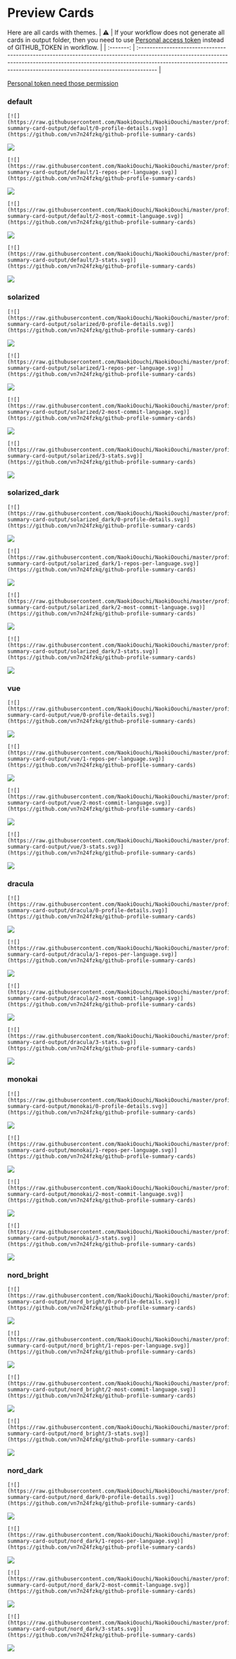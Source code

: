 
# Preview Cards

Here are all cards with themes.
| :warning: | If your workflow does not generate all cards in output folder, then you need to use [Personal access token](https://docs.github.com/en/actions/configuring-and-managing-workflows/creating-and-storing-encrypted-secrets) instead of GITHUB_TOKEN in workflow. |
| :-------: | :------------------------------------------------------------------------------------------------------------------------------------------------------------------------------------------------------------------------------------------------ |

[Personal token need those permission](https://github.com/vn7n24fzkq/github-profile-summary-cards/wiki/Personal-access-token-permissions)


### default


```
[![](https://raw.githubusercontent.com/NaokiOouchi/NaokiOouchi/master/profile-summary-card-output/default/0-profile-details.svg)](https://github.com/vn7n24fzkq/github-profile-summary-cards)
```
![](https://raw.githubusercontent.com/NaokiOouchi/NaokiOouchi/master/profile-summary-card-output/default/0-profile-details.svg)


```
[![](https://raw.githubusercontent.com/NaokiOouchi/NaokiOouchi/master/profile-summary-card-output/default/1-repos-per-language.svg)](https://github.com/vn7n24fzkq/github-profile-summary-cards)
```
![](https://raw.githubusercontent.com/NaokiOouchi/NaokiOouchi/master/profile-summary-card-output/default/1-repos-per-language.svg)


```
[![](https://raw.githubusercontent.com/NaokiOouchi/NaokiOouchi/master/profile-summary-card-output/default/2-most-commit-language.svg)](https://github.com/vn7n24fzkq/github-profile-summary-cards)
```
![](https://raw.githubusercontent.com/NaokiOouchi/NaokiOouchi/master/profile-summary-card-output/default/2-most-commit-language.svg)


```
[![](https://raw.githubusercontent.com/NaokiOouchi/NaokiOouchi/master/profile-summary-card-output/default/3-stats.svg)](https://github.com/vn7n24fzkq/github-profile-summary-cards)
```
![](https://raw.githubusercontent.com/NaokiOouchi/NaokiOouchi/master/profile-summary-card-output/default/3-stats.svg)


### solarized


```
[![](https://raw.githubusercontent.com/NaokiOouchi/NaokiOouchi/master/profile-summary-card-output/solarized/0-profile-details.svg)](https://github.com/vn7n24fzkq/github-profile-summary-cards)
```
![](https://raw.githubusercontent.com/NaokiOouchi/NaokiOouchi/master/profile-summary-card-output/solarized/0-profile-details.svg)


```
[![](https://raw.githubusercontent.com/NaokiOouchi/NaokiOouchi/master/profile-summary-card-output/solarized/1-repos-per-language.svg)](https://github.com/vn7n24fzkq/github-profile-summary-cards)
```
![](https://raw.githubusercontent.com/NaokiOouchi/NaokiOouchi/master/profile-summary-card-output/solarized/1-repos-per-language.svg)


```
[![](https://raw.githubusercontent.com/NaokiOouchi/NaokiOouchi/master/profile-summary-card-output/solarized/2-most-commit-language.svg)](https://github.com/vn7n24fzkq/github-profile-summary-cards)
```
![](https://raw.githubusercontent.com/NaokiOouchi/NaokiOouchi/master/profile-summary-card-output/solarized/2-most-commit-language.svg)


```
[![](https://raw.githubusercontent.com/NaokiOouchi/NaokiOouchi/master/profile-summary-card-output/solarized/3-stats.svg)](https://github.com/vn7n24fzkq/github-profile-summary-cards)
```
![](https://raw.githubusercontent.com/NaokiOouchi/NaokiOouchi/master/profile-summary-card-output/solarized/3-stats.svg)


### solarized_dark


```
[![](https://raw.githubusercontent.com/NaokiOouchi/NaokiOouchi/master/profile-summary-card-output/solarized_dark/0-profile-details.svg)](https://github.com/vn7n24fzkq/github-profile-summary-cards)
```
![](https://raw.githubusercontent.com/NaokiOouchi/NaokiOouchi/master/profile-summary-card-output/solarized_dark/0-profile-details.svg)


```
[![](https://raw.githubusercontent.com/NaokiOouchi/NaokiOouchi/master/profile-summary-card-output/solarized_dark/1-repos-per-language.svg)](https://github.com/vn7n24fzkq/github-profile-summary-cards)
```
![](https://raw.githubusercontent.com/NaokiOouchi/NaokiOouchi/master/profile-summary-card-output/solarized_dark/1-repos-per-language.svg)


```
[![](https://raw.githubusercontent.com/NaokiOouchi/NaokiOouchi/master/profile-summary-card-output/solarized_dark/2-most-commit-language.svg)](https://github.com/vn7n24fzkq/github-profile-summary-cards)
```
![](https://raw.githubusercontent.com/NaokiOouchi/NaokiOouchi/master/profile-summary-card-output/solarized_dark/2-most-commit-language.svg)


```
[![](https://raw.githubusercontent.com/NaokiOouchi/NaokiOouchi/master/profile-summary-card-output/solarized_dark/3-stats.svg)](https://github.com/vn7n24fzkq/github-profile-summary-cards)
```
![](https://raw.githubusercontent.com/NaokiOouchi/NaokiOouchi/master/profile-summary-card-output/solarized_dark/3-stats.svg)


### vue


```
[![](https://raw.githubusercontent.com/NaokiOouchi/NaokiOouchi/master/profile-summary-card-output/vue/0-profile-details.svg)](https://github.com/vn7n24fzkq/github-profile-summary-cards)
```
![](https://raw.githubusercontent.com/NaokiOouchi/NaokiOouchi/master/profile-summary-card-output/vue/0-profile-details.svg)


```
[![](https://raw.githubusercontent.com/NaokiOouchi/NaokiOouchi/master/profile-summary-card-output/vue/1-repos-per-language.svg)](https://github.com/vn7n24fzkq/github-profile-summary-cards)
```
![](https://raw.githubusercontent.com/NaokiOouchi/NaokiOouchi/master/profile-summary-card-output/vue/1-repos-per-language.svg)


```
[![](https://raw.githubusercontent.com/NaokiOouchi/NaokiOouchi/master/profile-summary-card-output/vue/2-most-commit-language.svg)](https://github.com/vn7n24fzkq/github-profile-summary-cards)
```
![](https://raw.githubusercontent.com/NaokiOouchi/NaokiOouchi/master/profile-summary-card-output/vue/2-most-commit-language.svg)


```
[![](https://raw.githubusercontent.com/NaokiOouchi/NaokiOouchi/master/profile-summary-card-output/vue/3-stats.svg)](https://github.com/vn7n24fzkq/github-profile-summary-cards)
```
![](https://raw.githubusercontent.com/NaokiOouchi/NaokiOouchi/master/profile-summary-card-output/vue/3-stats.svg)


### dracula


```
[![](https://raw.githubusercontent.com/NaokiOouchi/NaokiOouchi/master/profile-summary-card-output/dracula/0-profile-details.svg)](https://github.com/vn7n24fzkq/github-profile-summary-cards)
```
![](https://raw.githubusercontent.com/NaokiOouchi/NaokiOouchi/master/profile-summary-card-output/dracula/0-profile-details.svg)


```
[![](https://raw.githubusercontent.com/NaokiOouchi/NaokiOouchi/master/profile-summary-card-output/dracula/1-repos-per-language.svg)](https://github.com/vn7n24fzkq/github-profile-summary-cards)
```
![](https://raw.githubusercontent.com/NaokiOouchi/NaokiOouchi/master/profile-summary-card-output/dracula/1-repos-per-language.svg)


```
[![](https://raw.githubusercontent.com/NaokiOouchi/NaokiOouchi/master/profile-summary-card-output/dracula/2-most-commit-language.svg)](https://github.com/vn7n24fzkq/github-profile-summary-cards)
```
![](https://raw.githubusercontent.com/NaokiOouchi/NaokiOouchi/master/profile-summary-card-output/dracula/2-most-commit-language.svg)


```
[![](https://raw.githubusercontent.com/NaokiOouchi/NaokiOouchi/master/profile-summary-card-output/dracula/3-stats.svg)](https://github.com/vn7n24fzkq/github-profile-summary-cards)
```
![](https://raw.githubusercontent.com/NaokiOouchi/NaokiOouchi/master/profile-summary-card-output/dracula/3-stats.svg)


### monokai


```
[![](https://raw.githubusercontent.com/NaokiOouchi/NaokiOouchi/master/profile-summary-card-output/monokai/0-profile-details.svg)](https://github.com/vn7n24fzkq/github-profile-summary-cards)
```
![](https://raw.githubusercontent.com/NaokiOouchi/NaokiOouchi/master/profile-summary-card-output/monokai/0-profile-details.svg)


```
[![](https://raw.githubusercontent.com/NaokiOouchi/NaokiOouchi/master/profile-summary-card-output/monokai/1-repos-per-language.svg)](https://github.com/vn7n24fzkq/github-profile-summary-cards)
```
![](https://raw.githubusercontent.com/NaokiOouchi/NaokiOouchi/master/profile-summary-card-output/monokai/1-repos-per-language.svg)


```
[![](https://raw.githubusercontent.com/NaokiOouchi/NaokiOouchi/master/profile-summary-card-output/monokai/2-most-commit-language.svg)](https://github.com/vn7n24fzkq/github-profile-summary-cards)
```
![](https://raw.githubusercontent.com/NaokiOouchi/NaokiOouchi/master/profile-summary-card-output/monokai/2-most-commit-language.svg)


```
[![](https://raw.githubusercontent.com/NaokiOouchi/NaokiOouchi/master/profile-summary-card-output/monokai/3-stats.svg)](https://github.com/vn7n24fzkq/github-profile-summary-cards)
```
![](https://raw.githubusercontent.com/NaokiOouchi/NaokiOouchi/master/profile-summary-card-output/monokai/3-stats.svg)


### nord_bright


```
[![](https://raw.githubusercontent.com/NaokiOouchi/NaokiOouchi/master/profile-summary-card-output/nord_bright/0-profile-details.svg)](https://github.com/vn7n24fzkq/github-profile-summary-cards)
```
![](https://raw.githubusercontent.com/NaokiOouchi/NaokiOouchi/master/profile-summary-card-output/nord_bright/0-profile-details.svg)


```
[![](https://raw.githubusercontent.com/NaokiOouchi/NaokiOouchi/master/profile-summary-card-output/nord_bright/1-repos-per-language.svg)](https://github.com/vn7n24fzkq/github-profile-summary-cards)
```
![](https://raw.githubusercontent.com/NaokiOouchi/NaokiOouchi/master/profile-summary-card-output/nord_bright/1-repos-per-language.svg)


```
[![](https://raw.githubusercontent.com/NaokiOouchi/NaokiOouchi/master/profile-summary-card-output/nord_bright/2-most-commit-language.svg)](https://github.com/vn7n24fzkq/github-profile-summary-cards)
```
![](https://raw.githubusercontent.com/NaokiOouchi/NaokiOouchi/master/profile-summary-card-output/nord_bright/2-most-commit-language.svg)


```
[![](https://raw.githubusercontent.com/NaokiOouchi/NaokiOouchi/master/profile-summary-card-output/nord_bright/3-stats.svg)](https://github.com/vn7n24fzkq/github-profile-summary-cards)
```
![](https://raw.githubusercontent.com/NaokiOouchi/NaokiOouchi/master/profile-summary-card-output/nord_bright/3-stats.svg)


### nord_dark


```
[![](https://raw.githubusercontent.com/NaokiOouchi/NaokiOouchi/master/profile-summary-card-output/nord_dark/0-profile-details.svg)](https://github.com/vn7n24fzkq/github-profile-summary-cards)
```
![](https://raw.githubusercontent.com/NaokiOouchi/NaokiOouchi/master/profile-summary-card-output/nord_dark/0-profile-details.svg)


```
[![](https://raw.githubusercontent.com/NaokiOouchi/NaokiOouchi/master/profile-summary-card-output/nord_dark/1-repos-per-language.svg)](https://github.com/vn7n24fzkq/github-profile-summary-cards)
```
![](https://raw.githubusercontent.com/NaokiOouchi/NaokiOouchi/master/profile-summary-card-output/nord_dark/1-repos-per-language.svg)


```
[![](https://raw.githubusercontent.com/NaokiOouchi/NaokiOouchi/master/profile-summary-card-output/nord_dark/2-most-commit-language.svg)](https://github.com/vn7n24fzkq/github-profile-summary-cards)
```
![](https://raw.githubusercontent.com/NaokiOouchi/NaokiOouchi/master/profile-summary-card-output/nord_dark/2-most-commit-language.svg)


```
[![](https://raw.githubusercontent.com/NaokiOouchi/NaokiOouchi/master/profile-summary-card-output/nord_dark/3-stats.svg)](https://github.com/vn7n24fzkq/github-profile-summary-cards)
```
![](https://raw.githubusercontent.com/NaokiOouchi/NaokiOouchi/master/profile-summary-card-output/nord_dark/3-stats.svg)

